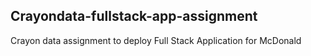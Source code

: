 ## Crayondata-fullstack-app-assignment
Crayon data assignment to deploy Full Stack Application for McDonald